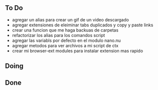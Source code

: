 ## To Do

- agregar un alias para crear un gif de un video descargado
- agregar extensiones de eleiminar tabs duplicados y copy y paste links
- crear una funcion que me haga backuas de carpetas
- refactorizar los alias para los comandos script
- agregar las variabls por defecto en el modulo nano.nu
- agregar metodos para ver archivos a mi script de ctx
- crear mi browser-ext modules para instalar extension mas rapido

## Doing


## Done

